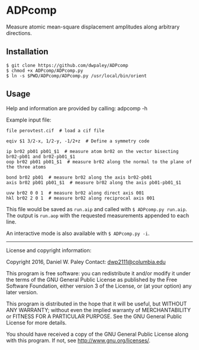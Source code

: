 # ADPcomp

Measure atomic mean-square displacement amplitudes along arbitrary directions.

## Installation


```
$ git clone https://github.com/dwpaley/ADPcomp
$ chmod +x ADPcomp/ADPcomp.py
$ ln -s $PWD/ADPcomp/ADPcomp.py /usr/local/bin/orient
```


## Usage

Help and information are provided by calling: adpcomp -h

Example input file:

```
file perovtest.cif  # load a cif file

eqiv $1 3/2-x, 1/2-y, -1/2+z  # Define a symmetry code

ip br02 pb01 pb01_$1  # measure atom br02 on the vector bisecting br02-pb01 and br02-pb01_$1 
oop br02 pb01 pb01_$1  # measure br02 along the normal to the plane of the three atoms

bond br02 pb01  # measure br02 along the axis br02-pb01
axis br02 pb01 pb01_$1  # measure br02 along the axis pb01-pb01_$1

uvw br02 0 0 1  # measure br02 along direct axis 001
hkl br02 2 0 1  # measure br02 along reciprocal axis 001
```

This file would be saved as `run.aip` and called with `$ ADPcomp.py run.aip`. The output
is `run.aop` with the requested measurements appended to each line.

An interactive mode is also available with `$ ADPcomp.py -i`.






********************************************************************************
License and copyright information:

Copyright 2016, Daniel W. Paley
Contact: dwp2111@columbia.edu

This program is free software: you can redistribute it and/or modify
it under the terms of the GNU General Public License as published by
the Free Software Foundation, either version 3 of the License, or
(at your option) any later version.

This program is distributed in the hope that it will be useful,
but WITHOUT ANY WARRANTY; without even the implied warranty of
MERCHANTABILITY or FITNESS FOR A PARTICULAR PURPOSE.  See the
GNU General Public License for more details.

You should have received a copy of the GNU General Public License
along with this program.  If not, see <http://www.gnu.org/licenses/>.

